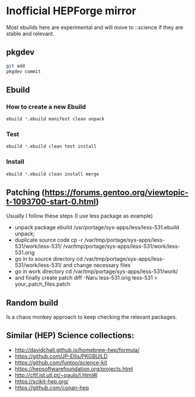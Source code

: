 # Inofficial HEPForge mirror

Most ebuilds here are experimental and will move to ::science if they are stable and relevant.

## pkgdev

```bash
git add 
pkgdev commit
```

## Ebuild
### How to create a new Ebuild

```bash
ebuild *.ebuild manifest clean unpack
```

### Test

```bash
ebuild *.ebuild clean test install
```

### Install

```bash
ebuild *.ebuild clean install merge
```


## Patching (https://forums.gentoo.org/viewtopic-t-1093700-start-0.html)
Usually I follow these steps (I use less package as example)

* unpack package ebuild /usr/portage/sys-apps/less/less-531.ebuild unpack;
* duplicate source code cp -r /var/tmp/portage/sys-apps/less-531/work/less-531/ /var/tmp/portage/sys-apps/less-531/work/less-531.orig
* go in to source directory cd /var/tmp/portage/sys-apps/less-531/work/less-531/ and change necessary files
* go in work directory cd /var/tmp/portage/sys-apps/less-531/work/
* and finally create patch diff -Naru less-531.orig less-531 > your_patch_files.patch

## Random build

Is a chaos monkey approach to keep checking the relevant packages.

## Similar (HEP) Science collections:

* <http://davidchall.github.io/homebrew-hep/formula/>
* <https://github.com/JP-Ellis/PKGBUILD>
* <https://github.com/funtoo/science-kit>
* <https://hepsoftwarefoundation.org/projects.html>
* <http://cfif.ist.utl.pt/~paulo/l.html#l>
* <https://scikit-hep.org/>
* <https://github.com/conan-hep>

